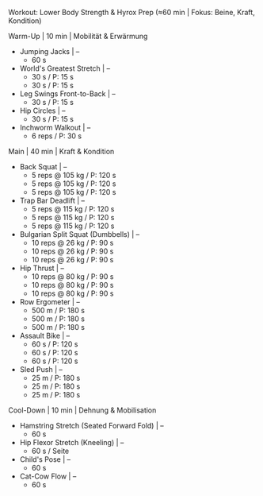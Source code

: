 Workout: Lower Body Strength & Hyrox Prep (≈60 min | Fokus: Beine, Kraft, Kondition)

Warm-Up | 10 min | Mobilität & Erwärmung
- Jumping Jacks | –
    - 60 s
- World's Greatest Stretch | –
    - 30 s / P: 15 s
    - 30 s / P: 15 s
- Leg Swings Front-to-Back | –
    - 30 s / P: 15 s
- Hip Circles | –
    - 30 s / P: 15 s
- Inchworm Walkout | –
    - 6 reps / P: 30 s

Main | 40 min | Kraft & Kondition
- Back Squat | –
    - 5 reps @ 105 kg / P: 120 s
    - 5 reps @ 105 kg / P: 120 s
    - 5 reps @ 105 kg / P: 120 s
- Trap Bar Deadlift | –
    - 5 reps @ 115 kg / P: 120 s
    - 5 reps @ 115 kg / P: 120 s
    - 5 reps @ 115 kg / P: 120 s
- Bulgarian Split Squat (Dumbbells) | –
    - 10 reps @ 26 kg / P: 90 s
    - 10 reps @ 26 kg / P: 90 s
    - 10 reps @ 26 kg / P: 90 s
- Hip Thrust | –
    - 10 reps @ 80 kg / P: 90 s
    - 10 reps @ 80 kg / P: 90 s
    - 10 reps @ 80 kg / P: 90 s
- Row Ergometer | –
    - 500 m / P: 180 s
    - 500 m / P: 180 s
    - 500 m / P: 180 s
- Assault Bike | –
    - 60 s / P: 120 s
    - 60 s / P: 120 s
    - 60 s / P: 120 s
- Sled Push | –
    - 25 m / P: 180 s
    - 25 m / P: 180 s
    - 25 m / P: 180 s

Cool-Down | 10 min | Dehnung & Mobilisation
- Hamstring Stretch (Seated Forward Fold) | –
    - 60 s
- Hip Flexor Stretch (Kneeling) | –
    - 60 s / Seite
- Child's Pose | –
    - 60 s
- Cat-Cow Flow | –
    - 60 s